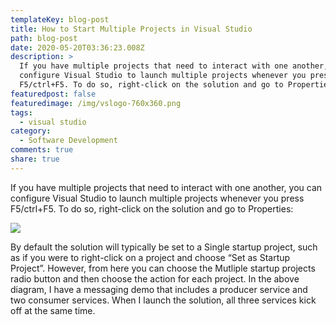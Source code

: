 ```yaml
---
templateKey: blog-post
title: How to Start Multiple Projects in Visual Studio
path: blog-post
date: 2020-05-20T03:36:23.008Z
description: >
  If you have multiple projects that need to interact with one another, you can
  configure Visual Studio to launch multiple projects whenever you press
  F5/ctrl+F5. To do so, right-click on the solution and go to Properties:
featuredpost: false
featuredimage: /img/vslogo-760x360.png
tags:
  - visual studio
category:
  - Software Development
comments: true
share: true
---
```

If you have multiple projects that need to interact with one another, you can configure Visual Studio to launch multiple projects whenever you press F5/ctrl+F5. To do so, right-click on the solution and go to Properties:

![](/img/visual-studio-multiple-startup-projects.png)

By default the solution will typically be set to a Single startup project, such as if you were to right-click on a project and choose “Set as Startup Project”. However, from here you can choose the Mutliple startup projects radio button and then choose the action for each project. In the above diagram, I have a messaging demo that includes a producer service and two consumer services. When I launch the solution, all three services kick off at the same time.